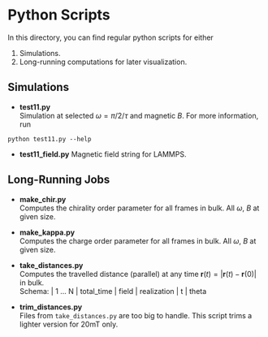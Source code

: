 # Python Scripts
In this directory, you can find regular python scripts for either
1. Simulations.
2. Long-running computations for later visualization.

## Simulations

- **test11.py**\
Simulation at selected $\omega = \pi/2/\tau$ and magnetic $B$. For more information, run
```
python test11.py --help
```
- **test11_field.py** Magnetic field string for LAMMPS.

## Long-Running Jobs

- **make_chir.py**  
Computes the chirality order parameter for all frames in bulk. All $\omega$, $B$ at given size.

- **make_kappa.py**  
Computes the charge order parameter for all frames in bulk. All $\omega$, $B$ at given size.

- **take_distances.py**  
Computes the travelled distance (parallel) at any time $\mathbf{r}(t) = | \mathbf{r}(t) - \mathbf{r}(0) |$ in bulk.  
Schema:
| 1 ... N | total_time | field | realization | t | theta

- **trim_distances.py**  
Files from `take_distances.py` are too big to handle. This script trims a lighter version for 20mT only.
